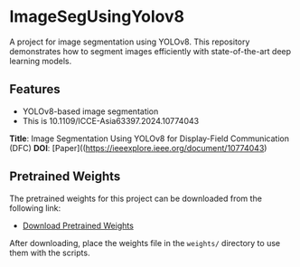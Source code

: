 # ImageSegUsingYolov8


A project for image segmentation using YOLOv8. This repository demonstrates how to segment images efficiently with state-of-the-art deep learning models.

## Features
- YOLOv8-based image segmentation
- This is 10.1109/ICCE-Asia63397.2024.10774043


**Title**: Image Segmentation Using YOLOv8 for Display-Field Communication (DFC) 
**DOI**: [Paper]((https://ieeexplore.ieee.org/document/10774043)


## Pretrained Weights

The pretrained weights for this project can be downloaded from the following link:

- [Download Pretrained Weights](https://drive.google.com/file/d/1MtDCr5guhAzoD9s4G-XIF445vmTzLTzg/view?usp=drive_link)

After downloading, place the weights file in the `weights/` directory to use them with the scripts.

